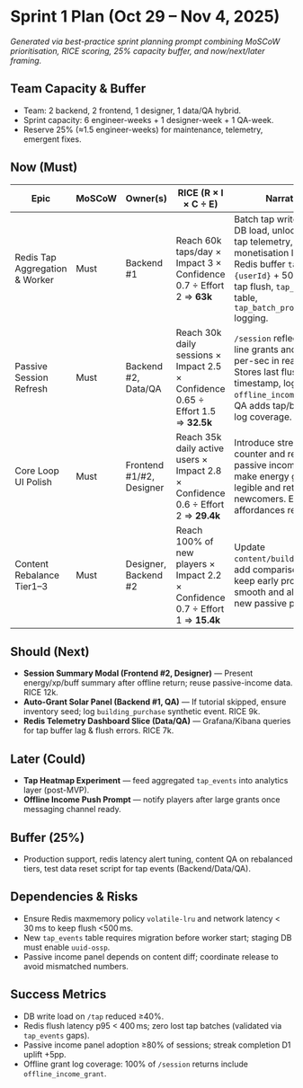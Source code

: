# Sprint 1 Plan (Oct 29 – Nov 4, 2025)

_Generated via best-practice sprint planning prompt combining MoSCoW prioritisation, RICE scoring, 25% capacity buffer, and now/next/later framing._

## Team Capacity & Buffer
- Team: 2 backend, 2 frontend, 1 designer, 1 data/QA hybrid.
- Sprint capacity: 6 engineer-weeks + 1 designer-week + 1 QA-week.
- Reserve 25% (≈1.5 engineer-weeks) for maintenance, telemetry, emergent fixes.

## Now (Must)

| Epic | MoSCoW | Owner(s) | RICE (R × I × C ÷ E) | Narrative |
| --- | --- | --- | --- | --- |
| Redis Tap Aggregation & Worker | Must | Backend #1 | Reach 60k taps/day × Impact 3 × Confidence 0.7 ÷ Effort 2 ⇒ **63k** | Batch tap writes to cut DB load, unlock reliable tap telemetry, and feed monetisation loops. Redis buffer `tap:{userId}` + 500 ms/50-tap flush, `tap_events` table, `tap_batch_processed` logging. |
| Passive Session Refresh | Must | Backend #2, Data/QA | Reach 30k daily sessions × Impact 2.5 × Confidence 0.65 ÷ Effort 1.5 ⇒ **32.5k** | `/session` reflects off-line grants and passive-per-sec in real time. Stores last flush timestamp, logs `offline_income_grant`. QA adds tap/buy/offline log coverage. |
| Core Loop UI Polish | Must | Frontend #1/#2, Designer | Reach 35k daily active users × Impact 2.8 × Confidence 0.6 ÷ Effort 2 ⇒ **29.4k** | Introduce streak counter and real-time passive income panel to make energy gains legible and retain newcomers. Error affordances retained. |
| Content Rebalance Tier1–3 | Must | Designer, Backend #2 | Reach 100% of new players × Impact 2.2 × Confidence 0.7 ÷ Effort 1 ⇒ **15.4k** | Update `content/buildings.json`, add comparison table to keep early progression smooth and align with new passive panel. |

## Should (Next)
- **Session Summary Modal (Frontend #2, Designer)** — Present energy/xp/buff summary after offline return; reuse passive-income data. RICE 12k.
- **Auto-Grant Solar Panel (Backend #1, QA)** — If tutorial skipped, ensure inventory seed; log `building_purchase` synthetic event. RICE 9k.
- **Redis Telemetry Dashboard Slice (Data/QA)** — Grafana/Kibana queries for tap buffer lag & flush errors. RICE 7k.

## Later (Could)
- **Tap Heatmap Experiment** — feed aggregated `tap_events` into analytics layer (post-MVP).
- **Offline Income Push Prompt** — notify players after large grants once messaging channel ready.

## Buffer (25%)
- Production support, redis latency alert tuning, content QA on rebalanced tiers, test data reset script for tap events (Backend/Data/QA).

## Dependencies & Risks
- Ensure Redis maxmemory policy `volatile-lru` and network latency < 30 ms to keep flush <500 ms.
- New `tap_events` table requires migration before worker start; staging DB must enable `uuid-ossp`.
- Passive income panel depends on content diff; coordinate release to avoid mismatched numbers.

## Success Metrics
- DB write load on `/tap` reduced ≥40%.
- Redis flush latency p95 < 400 ms; zero lost tap batches (validated via `tap_events` gaps).
- Passive income panel adoption ≥80% of sessions; streak completion D1 uplift +5pp.
- Offline grant log coverage: 100% of `/session` returns include `offline_income_grant`.
